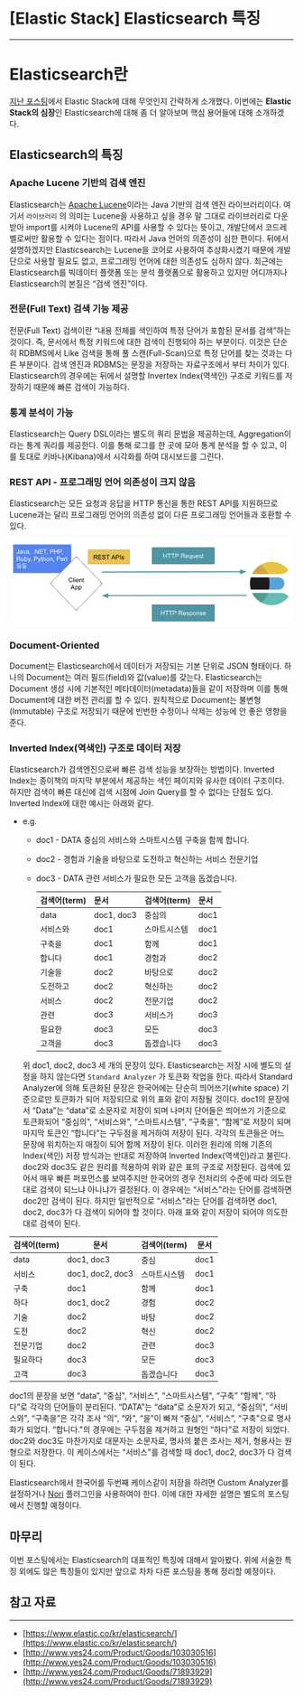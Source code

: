 # [Elastic Stack] Elasticsearch 특징

---

# Elasticsearch란

[지난 포스팅](https://leediz.tistory.com/7)에서 Elastic Stack에 대해 무엇인지 간략하게 소개했다. 이번에는 **Elastic Stack의 심장**인 Elasticsearch에 대해 좀 더 알아보며 핵심 용어들에 대해 소개하겠다.

## Elasticsearch의 특징

### Apache Lucene 기반의 검색 엔진

  Elasticsearch는 [Apache Lucene]([https://lucene.apache.org](https://lucene.apache.org/))이라는 Java 기반의 검색 엔진 라이브러리이다. 여기서 `라이브러리` 의 의미는 Lucene을 사용하고 싶을 경우 말 그대로 라이브러리로 다운받아 import를 시켜야 Lucene의 API를 사용할 수 있다는 뜻이고, 개발단에서 코드레벨로써만 활용할 수 있다는 점이다. 따라서 Java 언어의 의존성이 심한 편이다. 뒤에서 설명하겠지만 Elasticsearch는 Lucene을 코어로 사용하여 추상화시켰기 때문에 개발단으로 사용할 필요도 없고, 프로그래밍 언어에 대한 의존성도 심하지 않다. 최근에는 Elasticsearch를 빅데이터 플랫폼 또는 분석 플랫폼으로 활용하고 있지만 어디까지나 Elasticsearch의 본질은 “검색 엔진”이다.

### 전문(Full Text) 검색 기능 제공

  전문(Full Text) 검색이란 “내용 전체를 색인하여 특정 단어가 포함된 문서를 검색”하는 것이다. 즉, 문서에서 특정 키워드에 대한 검색이 진행되야 하는 부분이다. 이것은 단순히 RDBMS에서 Like 검색을 통해 풀 스캔(Full-Scan)으로 특정 단어를 찾는 것과는 다른 부분이다. 검색 엔진과 RDBMS는 문장을 저장하는 자료구조에서 부터 차이가 있다. Elasticsearch의 경우에는 뒤에서 설명할 Invertex Index(역색인) 구조로 키워드를 저장하기 때문에 빠른 검색이 가능하다.

### 통계 분석이 가능

  Elasticsearch는 Query DSL이라는 별도의 쿼리 문법을 제공하는데, Aggregation이라는 통계 쿼리를 제공한다. 이를 통해 로그를 한 곳에 모아 통계 분석을 할 수 있고, 이를 토대로 키바나(Kibana)에서 시각화를 하여 대시보드를 그린다.

### REST API - 프로그래밍 언어 의존성이 크지 않음

  Elasticsearch는 모든 요청과 응답을 HTTP 통신을 통한 REST API를 지원하므로 Lucene과는 달리 프로그래밍 언어의 의존성 없이 다른 프로그래밍 언어들과 호환할 수 있다.

![Untitled](img/01_Untitled.png)

### Document-Oriented

  Document는 Elasticsearch에서 데이터가 저장되는 기본 단위로 JSON 형태이다. 하나의 Document는 여러 필드(field)와 값(value)를 갖는다. Elasticsearch는 Document 생성 시에 기본적인 메타데이터(metadata)들을 같이 저장하며 이를 통해 Document에 대한 버전 관리를 할 수 있다. 원칙적으로 Document는 불변형(Immutable) 구조로 저장되기 때문에 빈번한 수정이나 삭제는 성능에 안 좋은 영향을 준다.

### Inverted Index(역색인) 구조로 데이터 저장

  Elasticsearch가 검색엔진으로써 빠른 검색 성능을 보장하는 방법이다. Inverted Index는 종이책의 마지막 부분에서 제공하는 색인 페이지와 유사한 데이터 구조이다. 하지만 검색이 빠른 대신에 검색 시점에 Join Query를 할 수 없다는 단점도 있다. Inverted Index에 대한 예시는 아래와 같다.

- e.g.
    - doc1 - DATA 중심의 서비스와 스마트시스템 구축을 함께 합니다.
    - doc2 - 경험과 기술을 바탕으로 도전하고 혁신하는 서비스 전문기업
    - doc3 - DATA 관련 서비스가 필요한 모든 고객을 돕겠습니다.
        
        
        | 검색어(term) | 문서 | 검색어(term) | 문서 |
        | --- | --- | --- | --- |
        | data | doc1, doc3 | 중심의 | doc1 |
        | 서비스와 | doc1 | 스마트시스템 | doc1 |
        | 구축을 | doc1 | 함께 | doc1 |
        | 합니다 | doc1 | 경험과 | doc2 |
        | 기술을 | doc2 | 바탕으로 | doc2 |
        | 도전하고 | doc2 | 혁신하는 | doc2 |
        | 서비스 | doc2 | 전문기업 | doc2 |
        | 관련 | doc3 | 서비스가 | doc3 |
        | 필요한 | doc3 | 모든 | doc3 |
        | 고객을 | doc3 | 돕겠습니다 | doc3 |

  위 doc1, doc2, doc3 세 개의 문장이 있다. Elasticsearch는 저장 시에 별도의 설정을 하지 않는다면 `Standard Analyzer` 가 토큰화 작업을 한다. 따라서 Standard Analyzer에 의해 토큰화된 문장은 한국어에는 단순히 띄어쓰기(white space) 기준으로만 토큰화가 되어 저장되므로 위의 표와 같이 저장될 것이다. doc1의 문장에서 “Data”는 “data”로 소문자로 저장이 되며 나머지 단어들은 띄어쓰기 기준으로 토큰화되어 “중심의", “서비스와", “스마트시스템", “구축을", “함께”로 저장이 되며 마지막 토큰인 “합니다”는 구두점을 제거하여 저장이 된다. 각각의 토큰들은 어느 문장에 위치하는지 매칭이 되어 함께 저장이 된다. 이러한 원리에 의해 기존의 Index(색인) 저장 방식과는 반대로 저장하여 Inverted Index(역색인)라고 불린다. doc2와 doc3도 같은 원리를 적용하여 위와 같은 표의 구조로 저장된다. 검색에 있어서 매우 빠른 퍼포먼스를 보여주지만 한국어의 경우 전처리의 수준에 따라 의도한대로 검색이 되느냐 아니냐가 결정된다. 이 경우에는 “서비스"라는 단어를 검색하면 doc2만 검색이 된다. 하지만 일반적으로 “서비스"라는 단어를 검색하면 doc1, doc2, doc3가 다 검색이 되어야 할 것이다. 아래 표와 같이 저장이 되어야 의도한 대로 검색이 된다.

| 검색어(term) | 문서 | 검색어(term) | 문서 |
| --- | --- | --- | --- |
| data | doc1, doc3 | 중심 | doc1 |
| 서비스 | doc1, doc2, doc3 | 스마트시스템 | doc1 |
| 구축 | doc1 | 함께 | doc1 |
| 하다 | doc1, doc2 | 경험 | doc2 |
| 기술 | doc2 | 바탕 | doc2 |
| 도전 | doc2 | 혁신 | doc2 |
| 전문기업 | doc2 | 관련 | doc3 |
| 필요하다 | doc3 | 모든 | doc3 |
| 고객 | doc3 | 돕겠습니다 | doc3 |

  doc1의 문장을 보면 “data”, “중심", “서비스", “스마트시스템", “구축” “함께", “하다”로 각각의 단어들이 분리된다. “DATA”는 “data”로 소문자가 되고, “중심의", “서비스와", “구축을”은 각각 조사 “의", “와", “을”이 빠져 “중심", “서비스”, “구축"으로 명사화가 되었다. “합니다."의 경우에는 구두점을 제거하고 원형인 “하다"로 저장이 되었다. doc2와 doc3도 마찬가지로 대문자는 소문자로, 명사의 붙은 조사는 제거, 형용사는 원형으로 저장한다. 이 케이스에서는 “서비스"를 검색할 때 doc1, doc2, doc3가 다 검색이 된다. 

  Elasticsearch에서 한국어를 두번째 케이스같이 저장을 하려면 Custom Analyzer를 설정하거나 [Nori]([https://www.elastic.co/guide/en/elasticsearch/plugins/current/analysis-nori.html](https://www.elastic.co/guide/en/elasticsearch/plugins/current/analysis-nori.html)) 플러그인을 사용하여야 한다. 이에 대한 자세한 설명은 별도의 포스팅에서 진행할 예정이다.

## 마무리

  이번 포스팅에서는 Elasticsearch의 대표적인 특징에 대해서 알아봤다. 위에 서술한 특징 외에도 많은 특징들이 있지만 앞으로 차차 다른 포스팅을 통해 정리할 예정이다.

## 참고 자료

---

- [https://www.elastic.co/kr/elasticsearch/](https://www.elastic.co/kr/elasticsearch/)
- [http://www.yes24.com/Product/Goods/103030516](http://www.yes24.com/Product/Goods/103030516)
- [http://www.yes24.com/Product/Goods/71893929](http://www.yes24.com/Product/Goods/71893929)